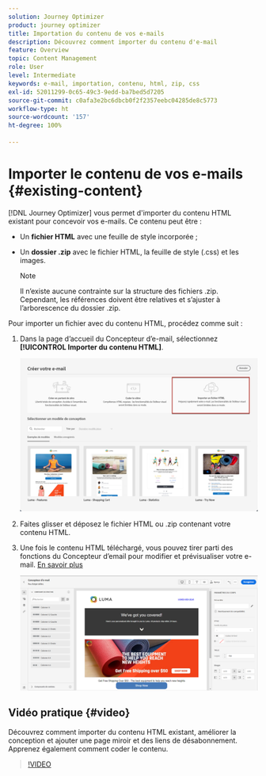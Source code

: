 ```yaml
---
solution: Journey Optimizer
product: journey optimizer
title: Importation du contenu de vos e-mails
description: Découvrez comment importer du contenu d'e-mail
feature: Overview
topic: Content Management
role: User
level: Intermediate
keywords: e-mail, importation, contenu, html, zip, css
exl-id: 52011299-0c65-49c3-9edd-ba7bed5d7205
source-git-commit: c0afa3e2bc6dbcb0f2f2357eebc04285de8c5773
workflow-type: ht
source-wordcount: '157'
ht-degree: 100%

---
```


# Importer le contenu de vos e-mails {#existing-content}

[!DNL Journey Optimizer] vous permet d&#39;importer du contenu HTML existant pour concevoir vos e-mails. Ce contenu peut être :

* Un **fichier HTML** avec une feuille de style incorporée ;
* Un **dossier .zip** avec le fichier HTML, la feuille de style (.css) et les images.

   >[!NOTE]
   >
   >Il n’existe aucune contrainte sur la structure des fichiers .zip. Cependant, les références doivent être relatives et s’ajuster à l’arborescence du dossier .zip.

Pour importer un fichier avec du contenu HTML, procédez comme suit :

1. Dans la page d’accueil du Concepteur d’e-mail, sélectionnez **[!UICONTROL Importer du contenu HTML]**.

   ![](assets/import-html_2.png)

1. Faites glisser et déposez le fichier HTML ou .zip contenant votre contenu HTML.

1. Une fois le contenu HTML téléchargé, vous pouvez tirer parti des fonctions du Concepteur d’email pour modifier et prévisualiser votre e-mail. [En savoir plus](content-from-scratch.md)

   ![](assets/html-imported.png)

## Vidéo pratique {#video}

Découvrez comment importer du contenu HTML existant, améliorer la conception et ajouter une page miroir et des liens de désabonnement. Apprenez également comment coder le contenu.

>[!VIDEO](https://video.tv.adobe.com/v/334102?quality=12)
